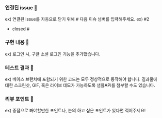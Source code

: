 
### 연결된 issue 🌟
ex) 연결된 issue를 자동으로 닫기 위해 # 다음 이슈 넘버를 입력해주세요. ex) #2
<br>
- closed #

### 구현 내용 📢
ex) 로그인 시, 구글 소셜 로그인 기능을 추가했습니다.


### 테스트 결과 🧩
ex) 베이스 브랜치에 포함되기 위한 코드는 모두 정상적으로 동작해야 합니다. 결과물에 대한 스크린샷, GIF, 혹은 라이브 데모가 가능하도록 샘플API를 첨부할 수도 있습니다.


### 리뷰 포인트 📌
ex) 중점으로 봐야할만한 포인트나, 논의 하고 싶은 포인트가 있다면 적어주세요!